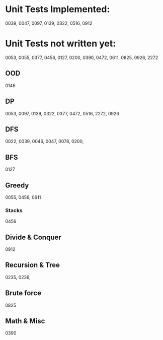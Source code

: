 # Unit Tests Implemented:

0039, 0047, 0097, 0139, 0322, 0516, 0912

# Unit Tests not written yet:
0053, 0055, 0377, 0456, 0127, 0200, 0390, 0472, 0611, 0825, 0926, 2272

## OOD
0146

## DP
0053, 0097, 0139, 0322, 0377, 0472, 0516, 2272, 0926

## DFS
0022, 0039, 0046, 0047, 0078, 0200, 

## BFS
0127

## Greedy
0055, 0456, 0611

### Stacks
0456

## Divide & Conquer
0912

## Recursion & Tree
0235, 0236, 

## Brute force
0825

## Math & Misc
0390